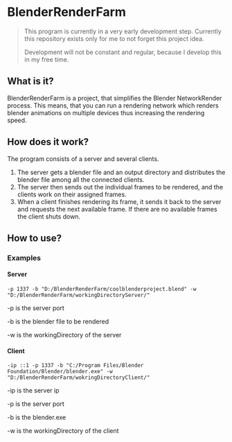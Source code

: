 # BlenderRenderFarm

> This program is currently in a very early development step. Currently this repository exists only for me to not forget this project idea.
>
> Development will not be constant and regular, because I develop this in my free time.



## What is it?

BlenderRenderFarm is a project, that simplifies the Blender NetworkRender process. This means, that you can run a rendering network which renders blender animations on multiple devices thus increasing the rendering speed.



## How does it work?

The program consists of a server and several clients.

1. The server gets a blender file and an output directory and distributes the blender file among all the connected clients.
2. The server then sends out the individual frames to be rendered, and the clients work on their assigned frames. 
3. When a client finishes rendering its frame, it sends it back to the server and requests the next available frame. If there are no available frames the client shuts down.



## How to use?

### Examples

#### Server

``-p 1337 -b "D:/BlenderRenderFarm/coolblenderproject.blend" -w "D:/BlenderRenderFarm/workingDirectoryServer/"``

-p is the server port

-b is the blender file to be rendered

-w is the workingDirectory of the server



#### Client

``-ip ::1 -p 1337 -b "C:/Program Files/Blender Foundation/Blender/blender.exe" -w "D:/BlenderRenderFarm/wokringDirectoryClient/"``

-ip is the server ip

-p is the server port

-b is the blender.exe

-w is the workingDirectory of the client